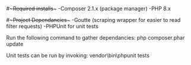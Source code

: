 #~~~Required installs~~~
-Composer 2.1.x (package manager)
-PHP 8.x

#~~~Project Dependancies~~~
-Goutte (scraping wrapper for easier to read filter requests)
-PHPUnit for unit tests

Run the following command to gather dependancies:
php composer.phar update

Unit tests can be run by invoking:
vendor\bin\phpunit tests
